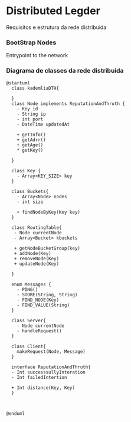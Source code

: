 # Distributed Legder

Requisitos e estrutura da rede distribuida

### BootStrap Nodes
Entrypoint to the network



### Diagrama de classes da rede distribuida

```plantuml
@startuml
  class kademliaDTH{
    
  }
  class Node implements ReputationAndThruth {
    - Key id
    - String ip
    - int port 
    - DateTime updatedAt
    
    + getInfo()
    + getAdrr()
    + getAge()
    * getKey()
    
  } 
  
  class Key {
    - Array<KEY_SIZE> key
  }
  
  class Buckets{
    - Array<Node> nodes 
    - int size
    
    + findNodeByKey(Key key)
  }
  
  class RoutingTable{
   - Node currentNode
   - Array<Bucket> kbuckets
   
   + getNodeBucketGroup(key)
   + addNode(Key)
   + removeNode(Key)
   + updateNode(Key)
   
  }
  
  enum Messages {
    - PING()
    - STORE(String, String)
    - FIND_NODE(Key)
    - FIND_VALUE(String)
  }
  
  class Server{
    - Node currentNode
    - handleRequest()
  }
  
  class Client{
    makeRequest(Node, Message)
  }
  
  interface ReputationAndThruth{
  - Int successsullyInteration
  - Int failedIntertion
  
  + Int distance(Key, Key)  
  }
  
  
   
@enduml
```

